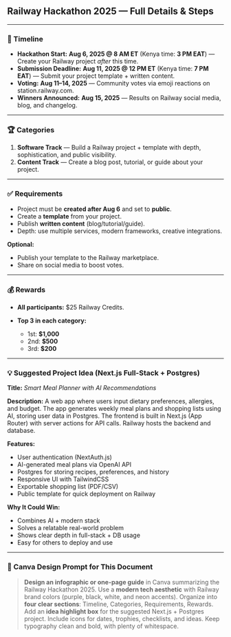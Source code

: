 ## Railway Hackathon 2025 — Full Details & Steps

---

### **📅 Timeline**

* **Hackathon Start:** **Aug 6, 2025 @ 8 AM ET** (Kenya time: **3 PM EAT**) — Create your Railway project *after* this time.
* **Submission Deadline:** **Aug 11, 2025 @ 12 PM ET** (Kenya time: **7 PM EAT**) — Submit your project template + written content.
* **Voting:** **Aug 11–14, 2025** — Community votes via emoji reactions on station.railway.com.
* **Winners Announced:** **Aug 15, 2025** — Results on Railway social media, blog, and changelog.

---

### **🏆 Categories**

1. **Software Track** — Build a Railway project + template with depth, sophistication, and public visibility.
2. **Content Track** — Create a blog post, tutorial, or guide about your project.

---

### **✅ Requirements**

* Project must be **created after Aug 6** and set to **public**.
* Create a **template** from your project.
* Publish **written content** (blog/tutorial/guide).
* Depth: use multiple services, modern frameworks, creative integrations.

**Optional:**

* Publish your template to the Railway marketplace.
* Share on social media to boost votes.

---

### **💰 Rewards**

* **All participants:** \$25 Railway Credits.
* **Top 3 in each category:**

  * 1st: **\$1,000**
  * 2nd: **\$500**
  * 3rd: **\$200**

---

### **💡 Suggested Project Idea (Next.js Full-Stack + Postgres)**

**Title:** *Smart Meal Planner with AI Recommendations*

**Description:**
A web app where users input dietary preferences, allergies, and budget. The app generates weekly meal plans and shopping lists using AI, storing user data in Postgres. The frontend is built in Next.js (App Router) with server actions for API calls. Railway hosts the backend and database.

**Features:**

* User authentication (NextAuth.js)
* AI-generated meal plans via OpenAI API
* Postgres for storing recipes, preferences, and history
* Responsive UI with TailwindCSS
* Exportable shopping list (PDF/CSV)
* Public template for quick deployment on Railway

**Why It Could Win:**

* Combines AI + modern stack
* Solves a relatable real-world problem
* Shows clear depth in full-stack + DB usage
* Easy for others to deploy and use

---

### **📝 Canva Design Prompt for This Document**

> **Design an infographic or one-page guide** in Canva summarizing the Railway Hackathon 2025. Use a **modern tech aesthetic** with Railway brand colors (purple, black, white, and neon accents). Organize into **four clear sections**: Timeline, Categories, Requirements, Rewards. Add an **idea highlight box** for the suggested Next.js + Postgres project. Include icons for dates, trophies, checklists, and ideas. Keep typography clean and bold, with plenty of whitespace.
